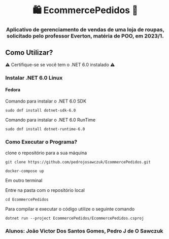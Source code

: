 <p align="center">
  <h1 align="center">🛍️ EcommercePedidos 👗<h3 align="center">Aplicativo de gerenciamento de vendas de uma loja de roupas, solicitado pelo professor Everton, matéria de POO, em 2023/1.</h3>
</p>

## Como Utilizar?

⚠️ Certifique-se se você tem o .NET 6.0 instalado ⚠️

### Instalar .NET 6.0 Linux

#### Fedora

Comando para instalar o .NET 6.0 SDK

```
sudo dnf install dotnet-sdk-6.0
```

Comando para instalar o .NET 6.0 RunTime

```
sudo dnf install dotnet-runtime-6.0
```

### Como Executar o Programa?

clone o repositório para a sua máquina

```
git clone https://github.com/pedrojosawczuk/EcommercePedidos.git
```

```
docker-compose up
```

Em outro terminal 

Entre na pasta com o repositório local

```
cd EcommercePedidos
```

Para compilar e executar o código utilize o seguinte comando

```
dotnet run --project EcommercePedidos/EcommercePedidos.csproj
```

### Alunos: João Victor Dos Santos Gomes, Pedro J de O Sawczuk